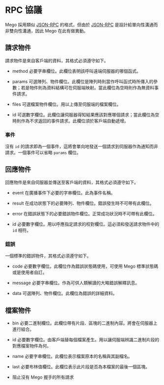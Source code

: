# RPC 協議

Mego 採用類似 [JSON-RPC](http://www.jsonrpc.org/specification) 的格式，但由於 [JSON-RPC](http://www.jsonrpc.org/specification) 是設計給單向性溝通而非雙向性溝通，因此 Mego 在此有做異動。

## 請求物件

請求物件是來自客戶端的資料，其格式必須遵守如下。

* method
    必要字串欄位。此欄位表明該呼叫遠端伺服器的哪個函式。

* params
    可選陣列、物件欄位。此欄位是陣列時則當作呼叫函式時所傳入的參數；若是物件則為資料結構可在伺服端映射。當此欄位為空時則作為無資料事件請求。

* files
    可選檔案物件欄位。用以上傳至伺服端的檔案欄位。

* id
    可選數字欄位。此欄位讓伺服器得知結果應該對應哪個請求；當此欄位為空時則作為不求返回的事件請求。此欄位須於客戶端自動遞增。

### 事件

沒有 `id` 的請求即為一個事件，這將會單向地發送一個請求到伺服器作為通知而非請求。一個事件可以省略 `params` 欄位。

## 回應物件

回應物件是來自伺服器並傳送至客戶端的資料，其格式必須遵守如下。

* event
    在廣播事件下必要的字串欄位。此為事件名稱。

* result
    在成功狀態下的必要陣列、物件欄位。錯誤發生時不可帶有此欄位。

* error
    在錯誤狀態下的必要錯誤物件欄位。正常成功狀況時不可帶有此欄位。

* id
    必要數字欄位。用以呼應指定請求的校對欄位。這必須和發送請求物件中的 `id` 相符。

### 錯誤

一個標準的錯誤物件，其格式必須遵守如下。

* code
    必要數字欄位。此欄位作為錯誤狀態碼使用，可使用 Mego 標準狀態碼或是使用者自訂。

* message
    必要字串欄位。作為可供人類解讀的大略錯誤解釋訊息。

* data
    可選陣列、物件欄位。此欄位為錯誤的詳細資料。

## 檔案物件

* bin
    必要二進制欄位。此欄位帶有片段、區塊的二進制內容。將會在伺服器上進行組合。

* id
    必要數字欄位。由客戶端替每個檔案產生。用以讓伺服端辨識二進制片段的對應檔案物件為何。

* name
    必要字串欄位。此欄位表示檔案原本的名稱與其副檔名。

* last
    必要布林值欄位。此欄位表示此片段是否為本檔案的最後一個區塊。


* 阻止沒有 Mego 握手的所有請求